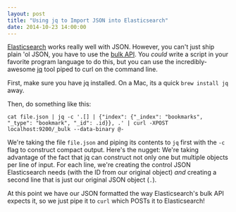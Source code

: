 ```yaml
---
layout: post
title: "Using jq to Import JSON into Elasticsearch"
date: 2014-10-23 14:00:00
---
```

[Elasticsearch](http://www.elasticsearch.org/) works really well with JSON. However, you can't just ship plain 'ol JSON, you have to use the [bulk API](http://www.elasticsearch.org/guide/en/elasticsearch/reference/current/docs-bulk.html#docs-bulk). You *could* write a script in your favorite program language to do this, but you can use the incredibly-awesome [jq](http://stedolan.github.io/jq/) tool piped to curl on the command line.

First, make sure you have jq installed. On a Mac, its a quick `brew install jq` away.

Then, do something like this:

`cat file.json | jq -c '.[] | {"index": {"_index": "bookmarks", "_type": "bookmark", "_id": .id}}, .' | curl -XPOST localhost:9200/_bulk --data-binary @-`

We're taking the file `file.json` and piping its contents to `jq` first with the `-c` flag to construct compact output. Here's the nugget: We're taking advantage of the fact that jq can construct not only one but multiple objects per line of input. For each line, we're creating the control JSON Elasticsearch needs (with the ID from our original object) *and* creating a second line that is just our original JSON object (`.`).

At this point we have our JSON formatted the way Elasticsearch's bulk API expects it, so we just pipe it to `curl` which POSTs it to Elasticsearch!